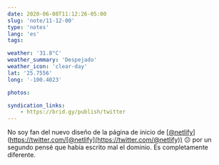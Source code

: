 ```yaml
---
date: 2020-06-08T11:12:26-05:00
slug: 'note/11-12-00'
type: 'notes'
lang: 'es'
tags:

weather: '31.8°C'
weather_summary: 'Despejado'
weather_icon: 'clear-day'
lat: '25.7556'
long: '-100.4023'

photos:

syndication_links:
    - https://brid.gy/publish/twitter
---
```

No soy fan del nuevo diseño de la página de inicio de [[@netlify](https://twitter.com/@netlify)](https://twitter.com/[@netlify](https://twitter.com/@netlify)) 😕 por un segundo pensé que había escrito mal el dominio. Es completamente diferente. 